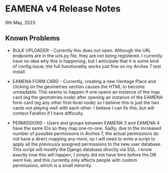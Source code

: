 EAMENA v4 Release Notes
=======================

9th May, 2023

Known Problems
--------------

* BULK UPLOADER - Currently this does not open. Although the URL endpoints are
  in the urls.py file, they are not being registered. I currently have no idea
  why this is happening, but I anticipate that it is some kind of config
  issue; the full functionality works just fine on my Arches 7 test install.

* EAMENA FORM CARD - Currently, creating a new Heritage Place and clicking on
  the geometries section causes the HTML to become unreadable. This seems to
  happen if one opens an instance of the map card (eg the geometries node)
  after opening an instance of the EAMENA form card (eg any other first-level
  node) so I believe this is just the two cards not playing well with each
  other. I believe I can fix this, but will contact Farallon if I have
  difficulty.

* PERMISSIONS - Users and groups between EAMENA 3 and EAMENA 4 have the same
  IDs so they map one-to-one. Sadly, due to the increased number of possible 
  permissions in Arches 7, the actual permissions do not have a direct
  mapping any more, so I will need to write a script to apply all the
  previously assigned permissions to the new user database. This script will
  modify the Django database directly via SQL. I know exactly how this
  will happen, I simply did not have time before the DB went live, and
  this currently only affects people with custom permissions, which is a
  small minority.

